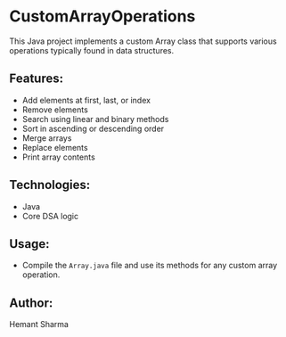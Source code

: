 # CustomArrayOperations

This Java project implements a custom Array class that supports various operations typically found in data structures.

## Features:
- Add elements at first, last, or index
- Remove elements
- Search using linear and binary methods
- Sort in ascending or descending order
- Merge arrays
- Replace elements
- Print array contents

## Technologies:
- Java
- Core DSA logic

## Usage:
- Compile the `Array.java` file and use its methods for any custom array operation.

## Author:
Hemant Sharma
